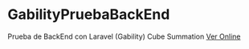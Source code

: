 # GabilityPruebaBackEnd
Prueba de BackEnd con Laravel (Gability) Cube Summation
[Ver Online](http://villanueva.com.ve/GabilityPruebaBackEnd/)
